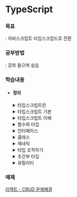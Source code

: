 # TypeScript

### 목표

: 자바스크립트 타입스크립드로 전환

### 공부방법

: 강좌 들으며 실습

### 학습내용

- #### 정리

  <details>
  <summary>타입스크립트란</summary>

    타입스크립트 장단점
    ---
    ### 장점    
    고정적인 변수 유형    
    실행 전 오류 알려줌   
    점진적 타입 시스템 - 자동으로 변수 타입 추론

    ### 단점    
    타이핑 양 많아짐

    타입스크립트 작동원리
    ---
    ```
    Typescript -> AST(추상 문법 트리) -> 성공 -> 타입 검사 -> JavaScript -> AST -> 바이트 코드 -> 실행
    
    Typescript -> AST(추상 문법 트리) -> 실패 -> 컴파일 종료
    ```
    ```
    js 작동원리
    JavaScript -> AST -> 바이트 코드 -> 실행
    ```

  *`AST`: Abstract Syntax Tree, 소스코드의 문법구조를 트리형태로 표현*

  </details>

  <details>
  <summary>타입스크립트 기본</summary>

    타입
    ---
    `string`, `number`, `array`, `object`, `tuple`, `null`, `undefined`, `boolean` ...
        
    ### 배열과 튜플
    `array` : 배열 필요할 때    
    `tuple` : 고정적인 형태 필요할 때
    
    ### 타입 오류 발생
    ```TypeScript
    // 선언한 타입과 다를 때
    let num1: number = 123;

    num1 = 'Hi'; // 오류, 
    num2.toUpperCase(); // 오류
    ```

    ### Null 예외 사항
    ```TypeScript
    // 선언한 타입과 다른데 null을 사용하고 싶을 때
    let numA: number = null; 
    // tsconfig.json - strictNullChecks: false로 설정
    ```

    ### literal 타입 선언
    ```TypeScript
    // 값을 타입으로 선언
    let strA: 'Hi' = 'Hi'; 
    let bool3: true = false; // 타입과 값이 다르면 오류
    ```

    ### object 타입 선언
    ```TypeScript
    let dog: {
      name: string;
      color: string;
    } = {
      name: '돌돌이',
      color: 'brown',
    };

    // ?
    // 선택적 항목 있으면 해당 타입, 없으면 없음, 오류 X
    let person: {
      id?: number;
      name: string;
    } = {
      name: 'Queen',
    };

    // readonly
    // 객체 값 변경 시 오류 발생
    let config: {
      readonly apiKey: string;
    } = {
      apiKey: '123qweasdzx',
    };
    config.apiKey = 'qweasdzxc123'; // 오류 발생
    ```

    ### 타입 별칭
    ```TypeScript
    // 타입 중복 생성 방지
    type person = {
      name: string;
      age: number;
      birth: string;
    };

    let person1: person = {
      name: 'Ethan',
      age: 12,
      birth: '2000.01.01',
    };
    let person2: person = {
      name: 'Evan',
      age: 10,
      birth: '2000.11.21',
    };
    ```

    ### 인덱스 시그니처
    ```TypeScript
    // 규칙적인 프로퍼티 타입 선언
    // 주의 - 객체가 비어있으면 오류 발생하지 않는다.
    type item = {
      [key: string]: string;
      // 프로퍼티 추가로 객체 비었을 때 경고
      // 선언한 value와 타입이 같아야 함
      code: string; 
    };

    let item1: item = {
      content: 'row',
      code: '1-234',
    };
    ```

    ### 여러 타입
    - ### enum
      컴파일 하면 다른 타입과 다르게 js 파일에 남아있음
      ```TypeScript
      enum Number {
        ONE, // 할당하지 않으면 0
        TWO,
        THREE,
      }

      let number1 = {
        one: Number.ONE, // 0
        two: Number.TWO, // 1
        three: Number.THREE, // 2
      };
      ```

    - ### any
      특정 변수의 타입을 모를 때    
      *주의 - 런타임으로만 오류확인 가능*
      ```TypeScript
      let anyVar: any = 15;
      anyVar = 'Hi';
      anyVar = () => {};
      // anyVar.toUpperCase(); // 런타임 에러
      ```
    
    - ### unknown
      값 형태를 사용하고자 할 때
      ```TypeScript
      let unknownVar: unknown;
      unknownVar = 'abc';
      // unknownVar.toUpperCase(); // 값 변환 에러

      let num1: number = 2;
      unknownVar = 5;
      // num1 = unknownVar; // 할당 에러
      ```

    - ### void
      반환 값 없음(= undefined)
      ```TypeScript
      function func1(): void {
        console.log('void');
        // return 1; // 반환값이 있을 때 오류
      }
      ```

    - ### never
      값을 반환하지 않거나 예외를 던짐
      ```TypeScript
      let a: never;
      
      /* 에러 */
      // a = 1;
      // a = '';
      // a = () => {};
      // a = undefined;
      ```
  </details>

  <details>
  <summary>타입스크립트 이해</summary>

    타입스크립트 계층
    ---
    ![](./md/img/타입계층도.png)
    ### 타입
    슈퍼타입: 자식 기준 상위 - 부모    

    서브타입: 부모 기준 하위 - 자식    

    ### 캐스팅
    `업캐스팅`: 하위 타입을 상위 타입으로 변환, 자식 > 부모    
    `다운캐스팅`: 상위 타입을 하위 타입으로 변환, 부모 > 자식   

    *다운캐스팅 - 대부분 상황에 타입 변환 안 됨*   
    *업캐스팅 - 대부분 상황 타입 변환 됨*
    ### 
    ```TypeScript
    function Fn() {
      let a: unknown = 1;
      let child_a: number = 2;

      a = child_a; // 자식 -> 부모, 업캐스팅
      // child_a = a; // number -> unknown 타입 변환 오류
    }
    ```
    *`void`, `any` 타입은 다운 캐스팅 가능하다*

    객체 타입 호환
    --
    조건, 프로퍼티가 적은 객체가 슈퍼타입
    ```TypeScript
    type Book = { // 슈퍼타입
      name: string;
      price: number;
    };
    type SmallBook = { // 서브타입
      name: string;
      price: number;
      page: number;
    };

    let book1: Book;
    let book2: SmallBook = {
      name: 'QQQ',
      price: 10000,
      page: 200,
    };

    book1 = book2;
    // book2 = book1; // 부모 -> 자식 타입 변환 오류
    ```

    ### 프로퍼티 초과 검사
    정의된 객체 타입에서 프로퍼티가 추가되면 오류 발생
    ```TypeScript
    let book3: Book = {
      name: 'TQQQ',
      price: 3000,
      // page: 100 // Book의 프로퍼티 초과 오류
    };
    ```

    대수
    --
    ```TypeScript
    type Animal = {...};
    type Food = {...};
    
    // 합집합
    type Or = Animal | Food; // 둘 중 한 객체타입 이상 만족
    // 교집합
    type Both = Animal & Food; // 모든 객체타입 만족
    ```

    객체타입 추론
    --
    ### let
    할당한 값의 타입으로 추론된다.
    ```TypeScript
    let a = 1; // a: number
    let b = 'b'; // b: string
    ```
    ### any
    할당하지 않으면 `any`, 값의 타입이 바뀔 때마다 변경된다.
    ```TypeScript
    let e; // e: any
    e = 7;
    e.toFixed(); // e: number
    e = 'string';
    e.toUpperCase(); // e: string
    ```
    ### const
    `literal` 타입으로 추론되는 경우 있음
    ```TypeScript    
    const c = 2; // c: 2
    const d = 'd'; // d: "d"
    const isTrue = true; // isTrue: true
    ```
    그 외 경우
    ```TypeScript
    const arr = [1, 'string']; // arr: (number | string)[]
    const obj = { key: 'value' }; // obj: { key: "value" }
    const fn = () => {}; // fn: void
    ```

    타입 단언
    --
    `A as B` : A가 B의 슈퍼타입 또는 A가 B의 서브타입
    ```TypeScript
    type Person = {
      name: string;
      age: number;
    };

    // 초기 타입 설정1 (프로퍼티 추가 X)
    let person1 = {} as Person;
    person1.name = 'Ronn';
    person1.age = 12;

    // 초기 타입 설정2 (프로퍼티 추가 O)
    let person2 = {
      name: 'Lee',
      age: 22,
      country: 'KO',
    } as Person;
    ```

    ### const 단언
    ```TypeScript
    // literal 타입 선언
    let num1 = 20 as const; // num1: 20

    // readonly 선언
    let config = {
      id: 'qwee123',
      pwd: 'qqqwwweee222',
    } as const;
    // config.id = 'ddddddddd' // 값 변경불가 오류
    ```
    ### Non Null 단언
    `!`를 사용하여 `undefined`, `null`이 아님을 의미    
    *`?`: 값 유무 미정을 의미*

    타입 좁히기
    --
    조건을 이용하여 타입 선택
    ```TypeScript
    type Person = {
      name: string;
      age: number;
    };

    function func(value: number | string | Person) {
      if (typeof value === 'number') {
        console.log(value.toFixed()); // value: number
      } else if (typeof value === 'string') {
        console.log(value.toUpperCase()); // value: string
      } else if (value && 'age' in value) {
        console.log(`${value.name}은 ${value.age}살 입니다.`); // value: Person
      }
    }
    ```

    서로소 유니온 타입
    --
    교집합 타입 없음, 특정 속성 기준으로 구분    
    `?`, `!` 연산자를 사용하지 않게 해줌으로써 타입 좁히기 수월
    ```TypeScript
    type Admin = {
      tag: 'ADMIN';
      name: string;
      kickout: number;
    };
    type Member = {
      tag: 'MEMBER';
      name: string;
      point: number;
    };
    type Guest = {
      tag: 'GUEST';
      name: string;
      visitCount: number;
    };
    type User = Admin | Member | Guest;

    function login(value: User) {
      switch (value.tag) {
        case 'ADMIN':
          console.log(`현재까지 ${value.kickout}명 추방했습니다.`); 
          // value: Admin
          break;
        case 'MEMBER':
          console.log(`현재까지 ${value.point}포인트를 모았습니다.`); 
          // value: Member
          break;
        case 'GUEST':
          console.log(`현재까지 ${value.visitCount}번 방문했습니다.`); 
          // value: Guest
          break;
      }
    }

    ```
  </details>
  <details>
  <summary>함수와 타입</summary>

  함수 타입    
  --
  ### 함수 선언식
  매개변수 기본 타입 설정, 반환타입은 자동추론    
  ```TypeScript
  function fn1(num1: number, num2: number) {
    return num1 + num2; // fn1: number
  }
  ```

  ### 함수 표현식
  ```TypeScript
  const fn2 = (num1: number, num2: number) => {};
  ```

  ### 함수 매개변수 나머지
  ```TypeScript
  // 나머지: 배열 타입
  const fn3 = (...rest: number[]) => {}; 

  // 나머지 개수 제한: 튜플 타입
  const fn4 = (...rest: [number, number]) => {};
  ```

  ### 함수 선택적 매개변수
  선택적 매개변수는 끝에 배치   
  *`?`: 선택적 매개변수화*    
  
  ```TypeScript
  function fn5(str1: string, str3: string, str2?: string) {
    console.log(str2.toUpperCase); // Error, str2: undefined | string

    if (typeof str2 === 'string') {
      console.log(str2.toUpperCase); // str2: string, 타입 좁히기
    }
  }
  ```

  함수 타입 표현식
  --
  함수 타입을 타입 별칭과 함께 별도 정의    
  ```TypeScript
  type Operation = (a: number, b: number) => number;
  const add: Operation = (a, b) => a + b;

  // 함수 타입 표현식 풀어서 표현 ( add와 같음 )
  const sub: (a: number, b: number) => number = (a, b) => a + b;
  ```
  ### 함수 시그니처

  ```TypeScript
  type Operation2 = {
    (a: number, b: number): number;
    name: string;
  };

  const multiply: Operation2 = (a, b) => a + b;
  multiply.name; // "multiply" 출력
  ```

  함수 타입의 호환성
  --
  **기준: `반환값 타입`, `매개변수 타입(개수 같을 때, 다를 때)`**

  ### 반환값 타입
  ```
  - 공변성
    A가 B의 서브타입이면 T<A>는 T<B>의 서브타입이다.
    
    >> 일반적인 타입 변환 상황
    >> 함수 반환값 : 좁은 타입 -> 넓은 타입 | literal -> number
  ```  
  ### 매개변수 타입
  ```
  - 반공변성
    A가 B의 서브타입이면 T<B>는 T<A>의 서브타입이다.

    >> 매개변수로 전달된 경우 반공변성
    >> 매개변수: 넓은 타입 -> 좁은 타입 | number & string -> string
  ```
    1. 타입 개수 같을 때    
      `반공변성` 에러

    2. 타입 개수 다를 때    
      `타입 개수` 에러

  함수 오버로딩
  --
  함수의 매개변수의 개수나 타입에 따라 함수 다르게 동작     
  *화살표 함수 지원 X*

  ### 오버로드 시그니처 : 버전 생성
  ```TypeScript
  function fn(a: number): void;
  function fn(a: number, b: number, c: number): void;
  ```

  ### 구현 시그니처 : 함수 동작 정의
  ```TypeScript
  function fn(a: number, b?: number, c?: number) {
    if (typeof b === 'number' && typeof c === 'number') {
      console.log(a + b + c);
    } else {
      console.log(a);
    }
  }
  fn(1); // 1
  fn(1, 1); // Error, 매개변수 개수 에러
  fn(1, 1, 1); // 3
  ```

  사용자 정의 타입 가드
  --
  ```TypeScript
  // 타입 정의
  type Dog = {
    name: string;
    isBark: boolean;
  };
  type Cat = {
    name: string;
    isScratch: boolean;
  };
  type Animal = Dog | Cat;

  // 사용자 정의 타입 가드 함수 : Dog, Cat
  function isDog(animal: Animal): animal is Dog {
    return (animal as Dog).isBark !== undefined;
  }
  function isCat(animal: Animal): animal is Cat {
    return (animal as Cat).isScratch !== undefined;
  }
  ```
  `animal is Dog`, `animal is Cat` : 사용자 정의 타입 가드, 타입 보장
  </details>
  
  <details>
  <summary>인터페이스</summary>

  인터페이스   
  --

  ### 선언
  `type` 별칭과 동일하게 타입에 이름을 지어주는 또 다른 문법    

  *interface 뒤에 유니온 불가, `type` 선언으로 가능*

  ```TypeScript
  interface Person {
    name: string;
    age?: number;

    // 함수 표현 (1) : 함수 호출 시그니처( 오버로딩 가능 )
    sayHi(): void; 
    sayHi(value: string, num: number): void;
    
    // 함수 표현 (2) : 함수 타입
    sayHi: () => void; 
  } 
  ```

  ### 확장
  `extends` : 자식은 부모의 타입을 상속받는다.    

  *상속받은 타입 변경은 초기 선언된 타입과 같아야 된다.*

  ```TypeScript
  interface Person {
    name: string;
    age: number;
  }
  interface Man extends Person {
    sayHello(): void;
  }
  interface Woman extends Person {
    name: 'Weely';
    sayHi(): void;
  }
  ```

  ### 합침
  인터페이스 중복 선언 가능, 중복된 인터페이스는 합쳐짐

  ```TypeScript
  interface Person {
    name: string;
  }
  interface Person {
    age: number;
  }
  // Person = { nanme: string, age: number }
  ```
  </details>
  
  <details>
  <summary>클래스</summary>

  클래스   
  --
  ### 초기값 선언 있을 때
  ```TypeScript
  class Animal {
    name: string = 'Tiger';
    age: number = 1;
  }
  ```

  ### 초기값 선언 없을 때
  ```TypeScript
  class Person {
    name: string;
    age: number;

    constructor(name: string, age: number) {
      this.name = name;
      this.age = age;
    }
  }
  ```

  ### 상속
  `extends`, `super` 사용
  ```TypeScript
  class Man extends Person {
    height: number;

    constructor(name: string, age: number, height: number) {
      super(name, age);
      this.height = height;
    }
  }
  ```

  접근 제어자
  --
  ```TypeScript
  class Person {
    name: string; // 인스턴스 변수 - public 상태
    ...
  }
  ```
  `public` : 클래스 인스턴스 변수 기본값, 수정/접근 가능   
  
  `private` : 인스턴스 변수가 선언된 클래스 내부에서만 접근가능    

  `protected` : 인스턴스 변수가 상속된 객체까지 접근가능    


  인터페이스와 클래스
  --
  `implements` : 클래스가 특정 `interface`를 구현하고자 사용

  ```TypeScript
  interface Person { // interface 선언
    name: string;
    age: number;
  }
  class Man implements Person { // 클래스 interface 구현 
    name: string;
    age: number;

    constructor(name: string, age: number) {
      this.name = name;
      this.age = age;
    }
  }
  ```
  `implements`에서 `super` 못 씀    
  `implements`에서 접근제어는 `public`만 가능    
  
  *`super`는 `class` 끼리만 가능*   

  </details>
  
  <details>
  <summary>제네릭</summary>

  제네릭 변수   
  --
  매개변수, 반환값 타입 자동 추론   
  *`any` 사용하면 모든 타입이 `any`여서 오류 발생하지 않음*
  ```TypeScript
  // 함수명 뒤에 <> 붙임
  // <> 안의 변수명은 임의 설정, 변수 추가 가능

  function fn<T>(value: T) {
    // 함수반환(:T) 생략가능
    return value;
  }

  let numberFn = fn([1, 2, 3]); // numberFn: number[]

  // <> 안에 매개변수 타입, 반환값 타입 설정 가능
  let stringFn = fn<string>(123); // Error, 매개변수 타입 오류
  ```

  제네릭 변수 응용
  --
  ### 1. 2가지 이상의 매개변수 타입 설정    
  `<>` 안에 제네릭 변수 추가 선언
  ```TypeScript
  function fn1<T, U>(a: T, b: U) {
    return [a, b];
  }

  let firstFn = fn1(1, 'string'); // firstFn: (string | number)[]
  ```


  ### 2. 배열 인덱스 값 타입 추론 방법
  함수 초기 선언에서 매개변수를 튜플로 선언하고 나머지는 배열 선언    
  ```TypeScript
  function fn2<T>(data: [T, ...unknown[]]) {
    return data[0];
  }

  let secondFn = fn2(['A', 1, 2, 3]); // secondFn: string
  ```

  ### 3. 제네릭 타입 변수 확장
  제네릭 타입 변수에 속성, 매서드 부여
  ```TypeScript
  function fn3<T extends { length: number }>(data: T) {
    return data.length;
  }

  let thirdFn1 = fn3('string');
  let thirdFn2 = fn3([1, 2, 3]);
  let thirdFn3 = fn3(12345); // Error, number 타입에 length 할당 불가
  ```

  `map`, `forEach` 함수 구현
  --
  ### map
  : 배열/콜백함수 필요, 배열 반환, 형 변환 가능
  ```TypeScript
  function map<T, U>(arr: T[], callback: (value: T) => U) {
    const result = [];
    for (let i = 0; i < arr.length; i++) {
      result.push(callback(arr[i]));
    }
    return result;
  }
  ```
  ### forEach
  : 배열/콜백함수 필요, `undefined` 반환, 형 변환 가능
  ```TypeScript
  function forEach<T>(arr: T[], callback: (value: T) => void) {
    for (let i = 0; i < arr.length; i++) {
      callback(arr[i]);
    }
  }
  ```

  제네릭 인터페이스
  --
  제네릭 변수 선언으로 유연하게 인터페이스 활용 가능

  ```TypeScript
  interface KeyPair<K, V> {
    key: K;
    value: V;
  }

  let keyPair1: KeyPair<string, number> = {
    key: 'number',
    value: 111,
  };
  ```

  ### 인덱스 시그니처

  ```TypeScript
  interface Map<V> {
    [key: string]: V;
  }

  let Map1: Map<number> = {
    key: 123,
  };
  let Map2: Map<string> = {
    key: 'qwer',
  };
  ```

  제네릭 타입 별칭
  --
  타입 좁히기 없이 간략하게 작성가능    
  매개변수 대상 설정 가능   
  
  ```TypeScript
  interface Developer {
    type: 'developer';
  }
  interface Student {
    type: 'student';
  }
  interface User<T> {
    name: string;
    profile: T;
  }

  let user1: User<Student> = {
    name: 'Won',
    profile: {
      type: 'student',
    },
  };
  let user2: User<Developer> = {
    name: 'Ann',
    profile: {
      type: 'developer',
    },
  };

  function who(user: User<Student>) {
    console.log(`Hi ${user.name}`);
  }
  who(user1);
  who(user2); // Error, 할당되지 않은 타입
  ```

  제네릭 클래스
  --
  제네릭 변수로 타입 선언 확장성 보장
  ```TypeScript
  class List<T> {
    constructor(private arr: T[]) {}
  }

  let list1 = new List([1, 2, 3]) // list1<number> 
  ```

  프로미스와 제네릭
  --
  점 표기법을 사용하기 위해 타입 선언   
  : `함수 반환` 또는 `프로미스 반환` 타입 설정
  ```TypeScript
  interface Data {
    status: number;
    message: string;
  }

  function fetchData() {
    return new Promise((res, rej) => {
      setTimeout(() => {
        res({
          status: 200,
          message: 'status is ok',
        });
      }, 1000);
    });
  }

  let data1 = fetchData();

  data1.then((res) => console.log(res.status)); // Error, res is unknown
  ```

  ### 1) 프로미스 제네릭 변수 선언
  ```TypeScript
  function fetchData1() {
    return new Promise<Data>((res, rej) => { // <Data> 선언
      setTimeout(() => {
        res({
          status: 200,
          message: 'status is ok',
        });
      }, 1000);
    });
  }
  ```

  ### 2) 함수 반환 타입 선언
  ```TypeScript
  function fetchData2(): Promise<Data> { // Promise<Data> 선언
    return new Promise((res, rej) => {
      setTimeout(() => {
        res({
          status: 200,
          message: 'status is ok',
        });
      }, 1000);
    });
  }

  ```

  </details>

  <details>
  <summary>타입 조작하기</summary>

  인덱스 엑세스 타입
  --
  1\) 대괄호 표기로 프로퍼티 타입 추출   
  2\) 대괄호 표기 중첩 가능
  ### 객체 타입
  ```TypeScript
  interface Type {
    name: string;
    profile: {
      id: number;
      login: boolean;
    };
  }
  
  type Type1 = Type['profile']['login']; // Type1: boolean
  ```

  ### 배열 타입
  ```TypeScript
  type TypeList = {
    name: string;
    profile: {
      id: number;
      login: boolean;
    };
  }[];
  
  type TypeList1 = TypeList[number]['profile']['id']; // TypeList1: number
  ```

  ### 튜플 타입
  ```TypeScript
  type tuple = [number, string, tuple];

  type tuple1 = tuple[0]; // tuple1: number
  type tuple2 = tuple[1]; // tuple2: string
  type tuple3 = tuple[number]; // tuple3: number | string | tuple
  ```

  keyof 연산자
  --
  객체 타입의 모든 key 추출   
  `keyof 타입` / `keyof typeof 변수` 형식으로 사용
  ```TypeScript
  interface person {
    name: string;
    id: number;
  }

  function personInfo(person: person, key: keyof person) {
    // key: name | id
  }
  ```

  맵드 타입(Mapped Type)
  --
  기존 객체 타입을 새로운 객체 타입 생성  
  *`type`으로만 생성 가능*
  ```TypeScript
  interface Person {
    id: number;
    pwd: number;
  }

  type NewPerson = {
    [key in keyof Person]?: Person[key];
    // { id? : number, pwd? : number } -> 선택적 프로퍼티로 변경 
  };
  ```

  템플릿 리터럴 타입
  --
  템플릿 리터럴을 이용해 특정 패턴을 갖는 `string` 타입
  ```TypeScript
  type Color = 'Red' | 'Green' | 'Blue';
  type Animal = 'Dog' | 'Cat';
  type ColoredAnimal = `${Color}-${Animal}`; // 6가지 타입 조합
  ```

  </details>

  <details>
  <summary>조건부 타입</summary>

  조건부 타입
  --
  `extends`와 `삼항연산자` 활용   
  ```TypeScript
  interface Pwd {...}
  interface Id {...}
  
  type Info = Id extends Pwd ? number : string;
  // Id는 Pwd로 확장되지 않음으로 Info는 string이다
  ```
  
  ### 제네릭 사용 (+ 오버로드 활용)
  반환값 타입 설정 가능
  ```TypeScript
  function fn<T>(value: T): T extends string ? string : number;

  function fn(value: any) {
    if (typeof value === 'string') {
      return value; // value: string
    } else {
      return value; // value: any
    }
  }
  ```

  분산적인 조건부 타입
  --
  ```TypeScript
  type SwitchType1<T> = T extends number ? string : number;

  let a: SwitchType1<string>; // a: number
  ```


  ### 특정타입 제거
  `T`가 `U`의 서브타입이면 `never`, 아니면 `T`
  ```TypeScript
  type SwitchType2<T, U> = T extends U ? never : T;

  let a: SwitchType2<string | number | boolean, string>;

  // 1단계
  // SwitchType2<string, string> |
  // SwitchType2<number, string> |
  // SwitchType2<boolean, string>

  // 2단계
  // never |
  // number |
  // boolean
  // ->> a: number | boolean
  ```
  `never`는 공집합으로 사라짐   
  
  *`공집합`: 원소가 하나도 없는 집합*

  특정 타입 추론 문법
  --
  `R`은 `T`의 타입을 추론,    
  `T`가 `R`의 서브타입이면 `R` 아니면 `never`
  ```TypeScript
  type Returntype<T> = T extends () => infer R ? R : never;
  type FunA = () => string;

  let a: Returntype<FunA>; // a: string
  let b: Returntype<number>; // b: never
  ```

  </details>

  <details>
  <summary>유틸리티</summary>

  ```TypeScript
  interface User {
    id: string;
    pwd: number;
    name?: string;
  }
  ```
  유틸리티(1)
  --
  `Partial`, `Required`, `Readonly`   

  ### Partial\<T>
  : 프로퍼티 선택적 타입으로 변경
  ```TypeScript
  let user1: Partial<User> = {
    id: 'qwer',
  };
  ```
  
  ### Required\<T>    
  : 프로퍼티 필수 타입으로 변경   
  ```TypeScript
  let user2: Required<User> = {
    id: 'qwer',
    pwd: 123,
  }; // Error, name is missing
  ```

  ### Readonly\<T>
  : 프로퍼티 수정불가 타입으로 변경
  ```TypeScript
  let user3: Readonly<User> = {
    id: 'qwer',
    pwd: 123,
  };
  user3.id = ''; // Error, id is readonly
  ```

  유틸리티(2)
  --
  `Pick`, `Omit`, `Record`
  ### Pick\<K, V> 
  : 객체 프로퍼티 중에서 입력한 프로퍼티만으로 객체 생성
  ```TypeScript
  let a: Pick<User, 'id'> = {
    id: 'qwer',
  };
  ```

  *K: key, V: value*    
  *`V`를 `K`의 키 값으로 확장 ( +범위 제한 )*

  ### Omit\<K, V> 
  : 객체 프로퍼티 중에서 입력한 프로퍼티만 생략한 객체 생성
  ```TypeScript
  let a: Omit<User, 'id'> = {
    pwd: 123,
  };
  ```
  
  ### Record\<K, V> 
  : 객체 프로퍼티 키-값 반복 생성한 객체 타입 생성
  ```TypeScript
  type makeType = Record<'user1' | 'user2', { id: string; pwd: number }>;
  
  /*
    {
      user1: {
        id: string,
        pwd: number
      },
      user2: {
        id: string,
        pwd: number
      }
    }
  */
  ```
  
  유틸리티(3)
  --
  `Exclude`, `Extract`, `ReturnType`

  ### Exclude\<T, U>
  `T`에서 `U` 제외    
  ```TypeScript
  type ExcludeType = Exclude<string | boolean, string>;
  // ExcludeType: boolean
  ```
  `T`가 `U`의 서브타입이면 `never` 아니면 `T`   

  ### Extract\<T, U>
  `T`에서 `U`만 추출    
  ```TypeScript
  type ExtractType = Extract<string | number, number>;
  // ExtractType: number
  ```
  `T`가 `U`의 서브타입이면 `T` 아니면 `never`   
  
  ### ReturnType\<T, U>
  함수의 반환값 추출    
  ```TypeScript
  function fn() {
    return 'Hi';
  }
  type ReturnTypeType = ReturnType<typeof fn>; 
  // ReturnTypeType: string
  ```
  함수의 `T`가 `U`의 서브타입이면 `T` 아니면 `never`    

  </details>


### 예제
[리액트 - CRUD 문제해결](./md/practice1.md)  
